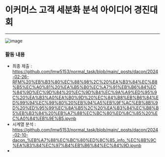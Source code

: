 
# 이커머스 고객 세분화 분석 아이디어 경진대회
---
![image](https://github.com/user-attachments/assets/4e534bb6-3447-4fc5-a8ec-4f0d0b0c27d7)

### 활동 내용
- 최종 제출 : https://github.com/lmw5153/normal_task/blob/main/_posts/dacon/2024-02-26-RFM%20%EB%B3%80%EC%88%98%2C%20%EA%B3%84%EC%B8%B5%EC%A0%81%20%EA%B5%B0%EC%A7%91%EB%B6%84%EC%84%9D%EC%9D%84%20%EC%9D%B4%EC%9A%A9%ED%95%9C%20%EA%B3%A0%EA%B0%9D%20%EC%84%B8%EB%B6%84%ED%99%94%EC%99%80%20%EB%94%A5%EB%9F%AC%EB%8B%9D%20%ED%95%99%EC%8A%B5%2C%20%EA%B3%84%EC%B8%B5%EB%B3%84%20%EB%A7%88%EC%BC%80%ED%8C%85%20%EC%A0%84%EB%9E%B5.ipynb
- 시계열 분석 : https://github.com/lmw5153/normal_task/blob/main/_posts/dacon/2024-02-10-dacon_%EB%A7%88%EC%BC%80%ED%8C%85_info_%EC%8B%9C%EA%B3%84%EC%97%B4%EB%B6%84%EC%84%9D.ipynb
- 
